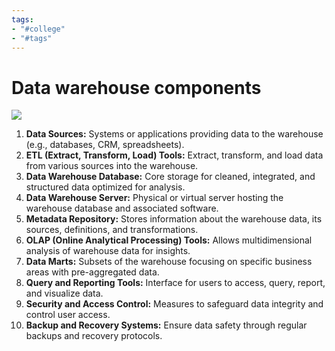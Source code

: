 ```yaml
---
tags:
- "#college"
- "#tags"
---
```


# Data warehouse components
![](https://i.postimg.cc/K8hFP1Q6/Whats-App-Image-2023-11-24-at-13-22-30.jpg)
1. **Data Sources:** Systems or applications providing data to the warehouse (e.g., databases, CRM, spreadsheets).
2. **ETL (Extract, Transform, Load) Tools:** Extract, transform, and load data from various sources into the warehouse.
3. **Data Warehouse Database:** Core storage for cleaned, integrated, and structured data optimized for analysis.
4. **Data Warehouse Server:** Physical or virtual server hosting the warehouse database and associated software.
5. **Metadata Repository:** Stores information about the warehouse data, its sources, definitions, and transformations.
6. **OLAP (Online Analytical Processing) Tools:** Allows multidimensional analysis of warehouse data for insights.
7. **Data Marts:** Subsets of the warehouse focusing on specific business areas with pre-aggregated data.
8. **Query and Reporting Tools:** Interface for users to access, query, report, and visualize data.
9. **Security and Access Control:** Measures to safeguard data integrity and control user access.
10. **Backup and Recovery Systems:** Ensure data safety through regular backups and recovery protocols.